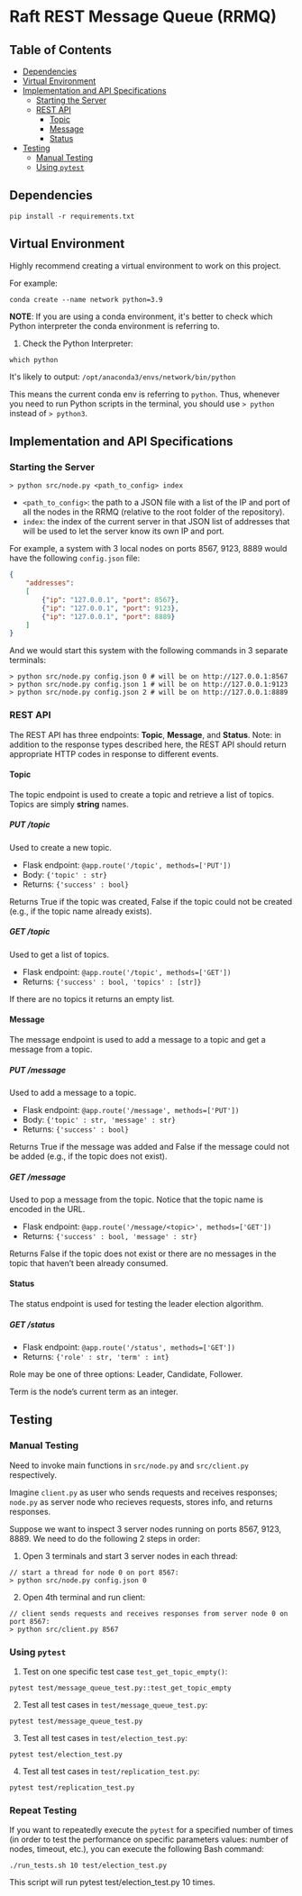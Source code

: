 # Raft REST Message Queue (RRMQ)

## Table of Contents
* [Dependencies](#dependencies)
* [Virtual Environment](#virtual-environment)
* [Implementation and API Specifications](#implementation-and-api-specifications)
  * [Starting the Server](#starting-the-server)
  * [REST API](#rest-api)
    * [Topic](#topic)
    * [Message](#message)
    * [Status](#status)
* [Testing](#testing)
    * [Manual Testing](#manual-testing)
    * [Using `pytest`](#using-pytest)

## Dependencies
```
pip install -r requirements.txt
```

## Virtual Environment
Highly recommend creating a virtual environment to work on this project.

For example:
```
conda create --name network python=3.9 
```

**NOTE**: If you are using a conda environment, it's better to check which Python interpreter the conda environment is referring to.
1. Check the Python Interpreter:
```linux
which python
```
It's likely to output: `/opt/anaconda3/envs/network/bin/python`

This means the current conda env is referring to `python`. Thus, whenever you need to run Python scripts in the terminal, you should use `> python` instead of `> python3`.

## Implementation and API Specifications
### Starting the Server
```linux
> python src/node.py <path_to_config> index
```
* `<path_to_config>`: the path to a JSON file with a list of the IP and port of all the nodes in the RRMQ (relative to the root folder of the repository).
* `index`: the index of the current server in that JSON list of addresses that will be used to let the server know its own IP and port.

For example, a system with 3 local nodes on ports 8567, 9123, 8889 would have the following `config.json` file:
```json
{
    "addresses": 
    [
        {"ip": "127.0.0.1", "port": 8567},
        {"ip": "127.0.0.1", "port": 9123},
        {"ip": "127.0.0.1", "port": 8889}
    ]
}
```
And we would start this system with the following commands in 3 separate terminals:
```linux
> python src/node.py config.json 0 # will be on http://127.0.0.1:8567
> python src/node.py config.json 1 # will be on http://127.0.0.1:9123
> python src/node.py config.json 2 # will be on http://127.0.0.1:8889
```

### REST API
The REST API has three endpoints: **Topic**, **Message**, and **Status**. Note: in addition to the response types described here, the REST API should return appropriate HTTP codes in response to different events.

#### Topic
The topic endpoint is used to create a topic and retrieve a list of topics. Topics are simply **string** names.

##### PUT /topic
Used to create a new topic.
* Flask endpoint: `@app.route('/topic', methods=['PUT'])`
* Body: `{'topic' : str}` 
* Returns: `{'success' : bool}`

Returns True if the topic was created, False if the topic could not be created (e.g., if the topic name already exists).

##### GET /topic
Used to get a list of topics.
* Flask endpoint: `@app.route('/topic', methods=['GET'])`
* Returns: `{'success' : bool, 'topics' : [str]}`

If there are no topics it returns an empty list.

#### Message
The message endpoint is used to add a message to a topic and get a message from a topic.

##### PUT /message
Used to add a message to a topic.
* Flask endpoint: `@app.route('/message', methods=['PUT'])`
* Body: `{'topic' : str, 'message' : str}` 
* Returns: `{'success' : bool}`

Returns True if the message was added and False if the message could not be added (e.g., if the topic does not exist).

##### GET /message
Used to pop a message from the topic. Notice that the topic name is encoded in the URL.
* Flask endpoint: `@app.route('/message/<topic>', methods=['GET'])`
* Returns: `{'success' : bool, 'message' : str}`

Returns False if the topic does not exist or there are no messages in the topic that haven’t been already consumed.

#### Status
The status endpoint is used for testing the leader election algorithm.

##### GET /status
* Flask endpoint: `@app.route('/status', methods=['GET'])`
* Returns: `{'role' : str, 'term' : int}`

Role may be one of three options: Leader, Candidate, Follower. 

Term is the node’s current term as an integer.

## Testing
### Manual Testing
Need to invoke main functions in `src/node.py` and `src/client.py` respectively.

Imagine `client.py` as user who sends requests and receives responses; `node.py` as server node who recieves requests, stores info, and returns responses.

Suppose we want to inspect 3 server nodes running on ports 8567, 9123, 8889. We need to do the following 2 steps in order:
1. Open 3 terminals and start 3 server nodes in each thread:
```linux
// start a thread for node 0 on port 8567:
> python src/node.py config.json 0
```
2. Open 4th terminal and run client:
```linux
// client sends requests and receives responses from server node 0 on port 8567:
> python src/client.py 8567
```


### Using `pytest`
1. Test on one specific test case `test_get_topic_empty()`:
```linux
pytest test/message_queue_test.py::test_get_topic_empty
```
2. Test all test cases in `test/message_queue_test.py`:
```linux
pytest test/message_queue_test.py
```
3. Test all test cases in `test/election_test.py`:
```linux
pytest test/election_test.py
```
4. Test all test cases in `test/replication_test.py`:
```linux
pytest test/replication_test.py
```

### Repeat Testing
If you want to repeatedly execute the `pytest` for a specified number of times (in order to test the performance on specific parameters values: number of nodes, timeout, etc.), you can execute the following Bash command:
```linux
./run_tests.sh 10 test/election_test.py
```
This script will run pytest test/election_test.py 10 times.